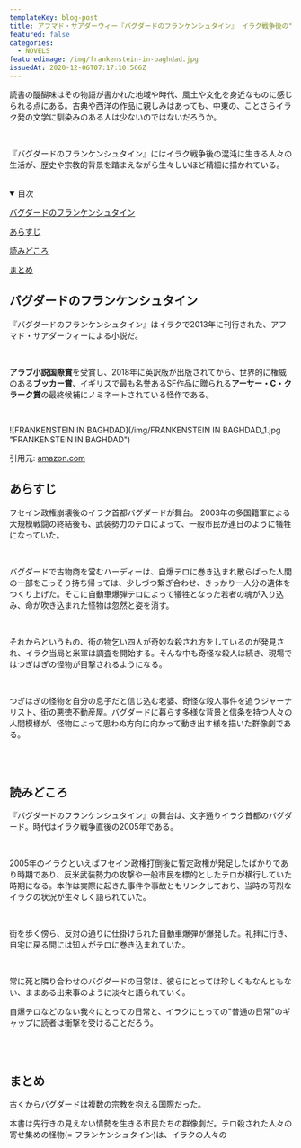 ```yaml
---
templateKey: blog-post
title: アフマド・サアダーウィー『バグダードのフランケンシュタイン』 イラク戦争後の"日常"から生まれた怪物
featured: false
categories:
  - NOVELS
featuredimage: /img/frankenstein-in-baghdad.jpg
issuedAt: 2020-12-06T07:17:10.566Z
---
```


読書の醍醐味はその物語が書かれた地域や時代、風土や文化を身近なものに感じられる点にある。古典や西洋の作品に親しみはあっても、中東の、ことさらイラク発の文学に馴染みのある人は少ないのではないだろうか。

<br>

『バグダードのフランケンシュタイン』にはイラク戦争後の混沌に生きる人々の生活が、歴史や宗教的背景を踏まえながら生々しいほど精細に描かれている。

<br>



<details open><summary>目次</summary>

[バグダードのフランケンシュタイン](#001)

[あらすじ](#002)

[読みどころ](#003)

[まとめ](#matome)

</details>

<div id="001">

## バグダードのフランケンシュタイン

『バグダードのフランケンシュタイン』はイラクで2013年に刊行された、アフマド・サアダーウィーによる小説だ。

<br>

**アラブ小説国際賞**を受賞し、2018年に英訳版が出版されてから、世界的に権威のある**ブッカー賞**、イギリスで最も名誉あるSF作品に贈られる**アーサー・C・クラーク賞**の最終候補にノミネートされている怪作である。

<br>


![FRANKENSTEIN IN BAGHDAD](/img/FRANKENSTEIN IN BAGHDAD_1.jpg "FRANKENSTEIN IN BAGHDAD")

引用元: [amazon.com](https://www.amazon.co.jp/dp/4087735044/ref=cm_sw_r_tw_dp_x_urlXFb47ZK27N)


</div>

<div id="002">

## あらすじ
フセイン政権崩壊後のイラク首都バグダードが舞台。
2003年の多国籍軍による大規模戦闘の終結後も、武装勢力のテロによって、一般市民が連日のように犠牲になっていた。

<br>

バグダードで古物商を営むハーディーは、自爆テロに巻き込まれ散らばった人間の一部をこっそり持ち帰っては、少しづつ繋ぎ合わせ、きっかり一人分の遺体をつくり上げた。そこに自動車爆弾テロによって犠牲となった若者の魂が入り込み、命が吹き込まれた怪物は忽然と姿を消す。

<br>

それからというもの、街の物乞い四人が奇妙な殺され方をしているのが発見され、イラク当局と米軍は調査を開始する。そんな中も奇怪な殺人は続き、現場ではつぎはぎの怪物が目撃されるようになる。

<br>

つぎはぎの怪物を自分の息子だと信じ込む老婆、奇怪な殺人事件を追うジャーナリスト、街の悪徳不動産屋。バグダードに暮らす多様な背景と信条を持つ人々の人間模様が、怪物によって思わぬ方向に向かって動き出す様を描いた群像劇である。


<br>
<br>



</div>

<div id="003">

## 読みどころ
『バグダードのフランケンシュタイン』の舞台は、文字通りイラク首都のバグダード。時代はイラク戦争直後の2005年である。

<br>

2005年のイラクといえばフセイン政権打倒後に暫定政権が発足したばかりであり時期であり、反米武装勢力の攻撃や一般市民を標的としたテロが横行していた時期になる。本作は実際に起きた事件や事故ともリンクしており、当時の苛烈なイラクの状況が生々しく語られていた。

<br>

街を歩く傍ら、反対の通りに仕掛けられた自動車爆弾が爆発した。礼拝に行き、自宅に戻る間には知人がテロに巻き込まれていた。

<br>

常に死と隣り合わせのバグダードの日常は、彼らにとっては珍しくもなんともない、ままある出来事のように淡々と語られていく。

自爆テロなどのない我々にとっての日常と、イラクにとっての"普通の日常"のギャップに読者は衝撃を受けることだろう。

<br>

<br>

</div>

<div id="004">

## まとめ
古くからバグダードは複数の宗教を抱える国際だった。

本書は先行きの見えない情勢を生きる市民たちの群像劇だ。テロ殺された人々の寄せ集めの怪物(= フランケンシュタイン)は、イラクの人々の



</div>